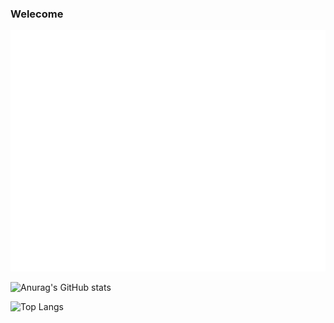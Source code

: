 ### Welecome
![Metrics](/github-metrics.svg)

![Anurag's GitHub stats](https://github-readme-stats.vercel.app/api?username=Horldsence&hide=contribs,prs&show_icons=true&theme=synthwave)

![Top Langs](https://github-readme-stats.vercel.app/api/top-langs/?username=horldsence)
